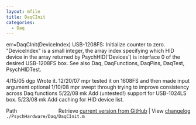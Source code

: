 ```yaml
---
layout: mfile
title: DaqCInit
categories:
  - Daq
---
```


err=DaqCInit\(DeviceIndex\)
USB\-1208FS: Initialize counter to zero.
"DeviceIndex" is a small integer, the array index specifying which HID
        device in the array returned by PsychHID\('Devices'\) is interface 0
        of the desired USB\-1208FS box.
See also Daq, DaqFunctions, DaqPins, DaqTest, PsychHIDTest.

4/15/05 dgp Wrote it.
12/20/07  mpr   tested it on 1608FS and then made input argument optional
1/10/08   mpr   swept through trying to improve consistency across Daq
                    functions
5/22/08   mk  Add \(untested\!\) support for USB\-1024LS box.
5/23/08   mk  Add caching for HID device list.


<div class="code_header" style="text-align:right;">
  <span style="float:left;">Path&nbsp;&nbsp;</span> <span class="counter">Retrieve <a href=
  "https://raw.github.com/Psychtoolbox-3/Psychtoolbox-3/beta/./PsychHardware/Daq/DaqCInit.m">current version from GitHub</a> | View <a href=
  "https://github.com/Psychtoolbox-3/Psychtoolbox-3/commits/beta/./PsychHardware/Daq/DaqCInit.m">changelog</a></span>
</div>
<div class="code">
  <code>./PsychHardware/Daq/DaqCInit.m</code>
</div>
